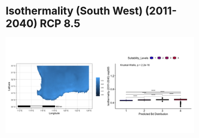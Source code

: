 # Isothermality (South West) (2011-2040) RCP 8.5
![image info](../../Analysis_Plots/South_West_Extent_OnlyEnvs/Isothermality_SW_1140_585.png)
